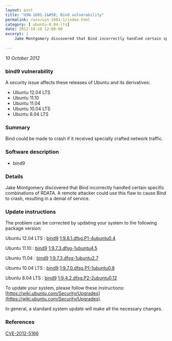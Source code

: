 ```yaml
---
layout: post
title: "USN-1601-1&#58; Bind vulnerability"
permalink: /usn/usn-1601-1/index.html
category: [ ubuntu-8.04-lts]
date: 2012-10-10 12:00:00
excerpt: |
    Jake Montgomery discovered that Bind incorrectly handled certain specific combinations of RDATA. A remote attacker could use this flaw to cause Bind to crash, resulting in a denial of service. 
    
--- 
```

 
 

*10 October 2012*

### bind9 vulnerability

A security issue affects these releases of Ubuntu and its derivatives:

* Ubuntu 12.04 LTS
* Ubuntu 11.10
* Ubuntu 11.04
* Ubuntu 10.04 LTS
* Ubuntu 8.04 LTS

### Summary

Bind could be made to crash if it received specially crafted network traffic.

### Software description

* bind9 

### Details

Jake Montgomery discovered that Bind incorrectly handled certain specific combinations of RDATA. A remote attacker could use this flaw to cause Bind to crash, resulting in a denial of service. 

### Update instructions

The problem can be corrected by updating your system to the following package version:

Ubuntu 12.04 LTS
 : [bind9](https://launchpad.net/ubuntu/+source/bind9) <span> [1:9.8.1.dfsg.P1-4ubuntu0.4](https://launchpad.net/ubuntu/+source/bind9/1:9.8.1.dfsg.P1-4ubuntu0.4) </span> 

Ubuntu 11.10
 : [bind9](https://launchpad.net/ubuntu/+source/bind9) <span> [1:9.7.3.dfsg-1ubuntu4.5](https://launchpad.net/ubuntu/+source/bind9/1:9.7.3.dfsg-1ubuntu4.5) </span> 

Ubuntu 11.04
 : [bind9](https://launchpad.net/ubuntu/+source/bind9) <span> [1:9.7.3.dfsg-1ubuntu2.7](https://launchpad.net/ubuntu/+source/bind9/1:9.7.3.dfsg-1ubuntu2.7) </span> 

Ubuntu 10.04 LTS
 : [bind9](https://launchpad.net/ubuntu/+source/bind9) <span> [1:9.7.0.dfsg.P1-1ubuntu0.8](https://launchpad.net/ubuntu/+source/bind9/1:9.7.0.dfsg.P1-1ubuntu0.8) </span> 

Ubuntu 8.04 LTS
 : [bind9](https://launchpad.net/ubuntu/+source/bind9) <span> [1:9.4.2.dfsg.P2-2ubuntu0.12](https://launchpad.net/ubuntu/+source/bind9/1:9.4.2.dfsg.P2-2ubuntu0.12) </span> 

To update your system, please follow these instructions: [https://wiki.ubuntu.com/Security/Upgrades](https://wiki.ubuntu.com/Security/Upgrades).

In general, a standard system update will make all the necessary changes. 

### References

 
 [CVE-2012-5166](http://people.ubuntu.com/~ubuntu-security/cve/CVE-2012-5166)
 

